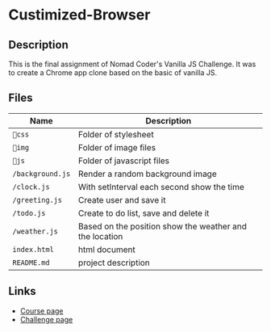 # Custimized-Browser

## Description 
This is the final assignment of Nomad Coder's Vanilla JS Challenge. It was to create a Chrome app clone based on the basic of vanilla JS. 

## Files
| Name | Description |
|-|-|
| `📁css` | Folder of stylesheet |
| `📁img` | Folder of image files |
| `📁js` | Folder of javascript files |
| `/background.js` | Render a random background image |
| `/clock.js` | With setInterval each second show the time |
| `/greeting.js` | Create user and save it |
| `/todo.js` | Create to do list, save and delete it |
| `/weather.js` | Based on the position show the weather and the location |
| `index.html` | html document |
| `README.md` | project description |

## Links
- [Course page](https://nomadcoders.co/javascript-for-beginners)
- [Challenge page](https://nomadcoders.co/c/vanillajs-challenge/lobby)